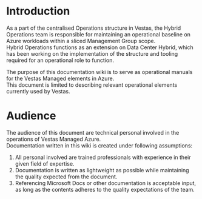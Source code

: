 # Introduction

As a part of the centralised Operations structure in Vestas, the Hybrid Operations team is responsible for maintaining an operational baseline on Azure workloads within a sliced Management Group scope. <br>
Hybrid Operations functions as an extension on Data Center Hybrid, which has been working on the implementation of the structure and tooling required for an operational role to function. 

The purpose of this documentation wiki is to serve as operational manuals for the Vestas Managed elements in Azure. <br>
This document is limited to describing relevant operational elements currently used by Vestas.

# Audience

The audience of this document are technical personal involved in the operations of Vestas Managed Azure. <br>
Documentation written in this wiki is created under following assumptions: 
1) All personal involved are trained professionals with experience in their given field of expertise. 
1) Documentation is written as lightweight as possible while maintaining the quality expected from the document. 
1) Referencing Microsoft Docs or other documentation is acceptable input, as long as the contents adheres to the quality expectations of the team.



